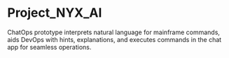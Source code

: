 # Project_NYX_AI
ChatOps prototype interprets natural language for mainframe commands, aids DevOps with hints, explanations, and executes commands in the chat app for seamless operations.
